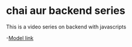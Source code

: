 # chai aur backend series

This is a video series on backend with javascripts

-[Model link](https://app.eraser.io/workspace/YtPqZ1VogxGy1jzIDkzj)